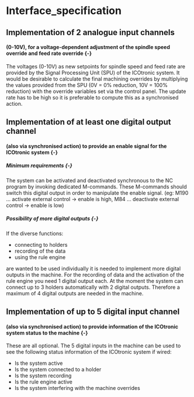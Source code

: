 # Interface_specification

## Implementation of 2 analogue input channels
#### (0-10V), for a voltage-dependent adjustment of the spindle speed override and feed rate override {-}

The voltages (0-10V) as new setpoints for spindle speed and feed rate are provided by the Signal Processing Unit (SPU) of the ICOtronic system. It would be desirable to calculate the final machining overrides by multiplying the values provided from the SPU (0V = 0% reduction, 10V = 100% reduction) with the override variables set via the control panel. The update rate has to be high so it is preferable to compute this as a synchronised action.

## Implementation of at least one digital output channel
#### (also via synchronised action) to provide an enable signal for the ICOtronic system {-}

##### Minimum requirements {-}

The system can be activated and deactivated synchronous to the NC program by invoking dedicated M-commands. These M-commands should switch this digital output in order to manipulate the enable signal. (eg: M190 ... activate external control → enable is high, M84 ... deactivate external control → enable is low)

##### Possibility of more digital outputs {-}

If the diverse functions:

- connecting to holders
- recording of the data
- using the rule engine

are wanted to be used individually it is needed to implement more digital outputs in the machine. For the recording of data and the activation of the rule engine you need 1 digital output each. At the moment the system can connect up to 3 holders automatically with 2 digital outputs. Therefore a maximum of 4 digital outputs are needed in the machine.

## Implementation of up to 5 digital input channel
#### (also via synchronised action) to provide information of the ICOtronic system status to the machine {-}

These are all optional. The 5 digital inputs in the machine can be used to see the following status information of the ICOtronic system if wired:

- Is the system active
- Is the system connected to a holder
- Is the system recording
- Is the rule engine active
- Is the system interfering with the machine overrides
